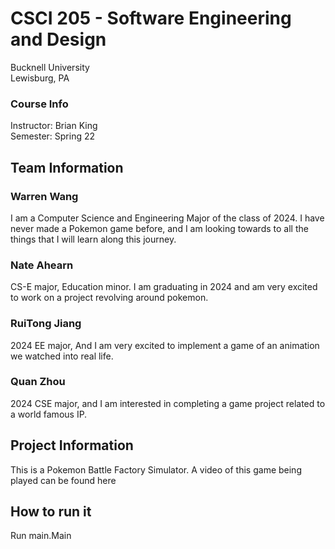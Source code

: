 # CSCI 205 - Software Engineering and Design
Bucknell University<br>
Lewisburg, PA

### Course Info
Instructor: Brian King<br>
Semester: Spring 22

## Team Information

### Warren Wang<br>
I am a Computer Science and Engineering Major of the class of 2024. I have never made a Pokemon game before, and I am looking towards to all the things that I will learn along this journey.

### Nate Ahearn<br>
CS-E major, Education minor. I am graduating in 2024 and am very excited to work on a project revolving around pokemon.

### RuiTong Jiang<br>
2024 EE major, And I am very excited to implement a game of an animation we watched into real life.

### Quan Zhou
2024 CSE major, and I am interested in completing a game project related to a world famous IP.



## Project Information
This is a Pokemon Battle Factory Simulator.
A video of this game being played can be found here

## How to run it

Run main.Main
